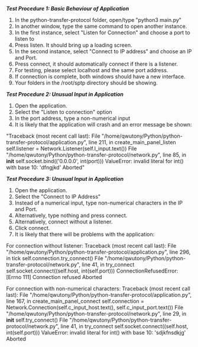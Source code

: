 ***Test Procedure 1: Basic Behaviour of Application***
1. In the python-transfer-protocol folder, open/type "python3 main.py"
2. In another window, type the same command to open another instance.
3. In the first instance, select "Listen for Connection" and choose a port to listen to
4. Press listen. It should bring up a loading screen.
5. In the second instance, select "Connect to IP address" and choose an IP and Port.
6. Press connect, it should automatically connect if there is a listener.
7. For testing, please select localhost and the same port address.
8. If connection is complete, both windows should have a new interface.
9. Your folders in the /root/sptp directory should be showing.

***Test Procedure 2: Unusual Input in Application***
1. Open the application.
2. Select the "Listen to connection" option
3. In the port address, type a non-numerical input
4. It is likely that the application will crash and an error message be shown:

"Traceback (most recent call last):
File "/home/qwutony/Python/python-transfer-protocol/application.py", line 211, in create_main_panel_listen
self.listener = Network.Listener(self.l_input.text())
File "/home/qwutony/Python/python-transfer-protocol/network.py", line 85, in __init__
self.socket.bind(('0.0.0.0', int(port)))
ValueError: invalid literal for int() with base 10: 'dfngjkd'
Aborted"

***Test Procedure 3: Unusual Input in Application***
1. Open the application.
2. Select the "Connect to IP Address"
3. Instead of a numerical input, type non-numerical characters in the IP and Port.
4. Alternatively, type nothing and press connect.
5. Alternatively, connect without a listener.
6. Click connect.
7. It is likely that there will be problems with the application:

For connection without listener:
Traceback (most recent call last):
  File "/home/qwutony/Python/python-transfer-protocol/application.py", line 296, in tick
    self.connection.try_connect()
  File "/home/qwutony/Python/python-transfer-protocol/network.py", line 41, in try_connect
    self.socket.connect((self.host, int(self.port)))
ConnectionRefusedError: [Errno 111] Connection refused
Aborted

For connection with non-numerical characters:
Traceback (most recent call last):
  File "/home/qwutony/Python/python-transfer-protocol/application.py", line 167, in create_main_panel_connect
    self.connection = Network.Connection(self.c_input_host.text(), self.c_input_port.text())
  File "/home/qwutony/Python/python-transfer-protocol/network.py", line 29, in __init__
    self.try_connect()
  File "/home/qwutony/Python/python-transfer-protocol/network.py", line 41, in try_connect
    self.socket.connect((self.host, int(self.port)))
ValueError: invalid literal for int() with base 10: 'sdjkfnsdkjg'
Aborted

